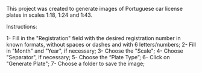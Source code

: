 This project was created to generate images of Portuguese car license plates in scales 1:18, 1:24 and 1:43.

Instructions:

1- Fill in the "Registration" field with the desired registration number in known formats, without spaces or dashes and with 6 letters/numbers;
2- Fill in "Month" and "Year", if necessary;
3- Choose the "Scale";
4- Choose "Separator", if necessary;
5- Choose the “Plate Type”;
6- Click on "Generate Plate";
7- Choose a folder to save the image;
